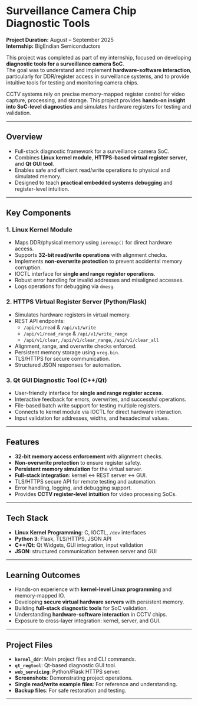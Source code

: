# Surveillance Camera Chip Diagnostic Tools

**Project Duration:** August – September 2025  
**Internship:** BigEndian Semiconductors  

This project was completed as part of my internship, focused on developing **diagnostic tools for a surveillance camera SoC**.  
The goal was to understand and implement **hardware-software interaction**, particularly for DDR/register access in surveillance systems, and to provide intuitive tools for testing and monitoring camera chips.

CCTV systems rely on precise memory-mapped register control for video capture, processing, and storage. This project provides **hands-on insight into SoC-level diagnostics** and simulates hardware registers for testing and validation.

---

## Overview

- Full-stack diagnostic framework for a surveillance camera SoC.  
- Combines **Linux kernel module**, **HTTPS-based virtual register server**, and **Qt GUI tool**.  
- Enables safe and efficient read/write operations to physical and simulated memory.  
- Designed to teach **practical embedded systems debugging** and register-level intuition.

---

## Key Components

### 1. Linux Kernel Module
- Maps DDR/physical memory using `ioremap()` for direct hardware access.  
- Supports **32-bit read/write operations** with alignment checks.  
- Implements **non-overwrite protection** to prevent accidental memory corruption.  
- IOCTL interface for **single and range register operations**.  
- Robust error handling for invalid addresses and misaligned accesses.  
- Logs operations for debugging via `dmesg`.  

### 2. HTTPS Virtual Register Server (Python/Flask)
- Simulates hardware registers in virtual memory.  
- REST API endpoints:
  - `/api/v1/read` & `/api/v1/write`  
  - `/api/v1/read_range` & `/api/v1/write_range`  
  - `/api/v1/clear`, `/api/v1/clear_range`, `/api/v1/clear_all`  
- Alignment, range, and overwrite checks enforced.  
- Persistent memory storage using `vreg.bin`.  
- TLS/HTTPS for secure communication.  
- Structured JSON responses for automation.

### 3. Qt GUI Diagnostic Tool (C++/Qt)
- User-friendly interface for **single and range register access**.  
- Interactive feedback for errors, overwrites, and successful operations.  
- File-based batch write support for testing multiple registers.  
- Connects to kernel module via IOCTL for direct hardware interaction.  
- Input validation for addresses, widths, and hexadecimal values.  

---

## Features

- **32-bit memory access enforcement** with alignment checks.  
- **Non-overwrite protection** to ensure register safety.  
- **Persistent memory simulation** for the virtual server.  
- **Full-stack integration**: kernel ↔ REST server ↔ GUI.  
- TLS/HTTPS secure API for remote testing and automation.  
- Error handling, logging, and debugging support.  
- Provides **CCTV register-level intuition** for video processing SoCs.

---

## Tech Stack

- **Linux Kernel Programming**: C, IOCTL, `/dev` interfaces  
- **Python 3**: Flask, TLS/HTTPS, JSON API  
- **C++/Qt**: Qt Widgets, GUI integration, input validation  
- **JSON**: structured communication between server and GUI  

---

## Learning Outcomes

- Hands-on experience with **kernel-level Linux programming** and memory-mapped IO.  
- Developing **secure virtual hardware servers** with persistent memory.  
- Building **full-stack diagnostic tools** for SoC validation.  
- Understanding **hardware-software interaction** in CCTV chips.  
- Exposure to cross-layer integration: kernel, server, and GUI.  

---

## Project Files

- **`kernel_ddr`**: Main project files and CLI commands.  
- **`qt_regtool`**: Qt-based diagnostic GUI tool.  
- **`web_servicing`**: Python/Flask HTTPS server.  
- **Screenshots**: Demonstrating project operations.  
- **Single read/write example files**: For reference and understanding.  
- **Backup files**: For safe restoration and testing.

---

